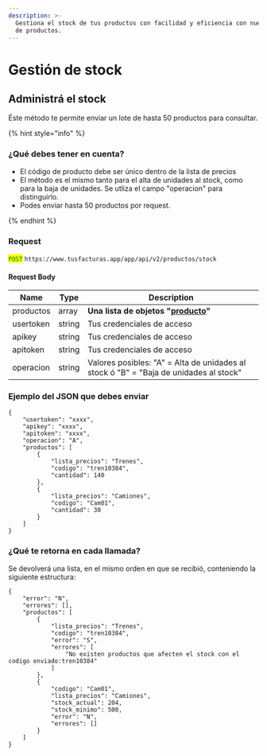 ```yaml
---
description: >-
  Gestiona el stock de tus productos con facilidad y eficiencia con nuestra API
  de productos.
---
```


# Gestión de stock

## Administrá el stock

Éste método te permite enviar un lote de hasta 50 productos para consultar.

{% hint style="info" %}
### ¿Qué debes tener en cuenta?



* El código de producto debe ser único dentro de la lista de precios
* El método es el mismo tanto para el alta de unidades al stock, como para la baja de unidades. Se utliza el campo "operacion" para distinguirlo.
* Podes enviar hasta 50 productos por request.


{% endhint %}

### Request

<mark style="color:green;">`POST`</mark> `https://www.tusfacturas.app/app/api/v2/productos/stock`

#### Request Body

| Name      | Type   | Description                                                                                    |
| --------- | ------ | ---------------------------------------------------------------------------------------------- |
| productos | array  | **Una lista de objetos "**[**producto**](gestion-de-stock.md#estructura-de-cada-producto)**"** |
| usertoken | string | Tus credenciales de acceso                                                                     |
| apikey    | string | Tus credenciales de acceso                                                                     |
| apitoken  | string | Tus credenciales de acceso                                                                     |
| operacion | string | Valores posibles:  "A" = Alta de unidades al stock ó "B" = "Baja de unidades al stock"         |

### Ejemplo del JSON que debes enviar

```
{
    "usertoken": "xxxx",
    "apikey": "xxxx",
    "apitoken": "xxxx",
    "operacion": "A",
    "productos": [
        {
            "lista_precios": "Trenes",
            "codigo": "tren10384",
            "cantidad": 140
        },
        {
            "lista_precios": "Camiones",
            "codigo": "Cam01",
            "cantidad": 30
        }
    ]
}
```



### ¿Qué te retorna en cada llamada?

Se devolverá una lista, en el mismo orden en que se recibió, conteniendo la siguiente estructura:

```
{
	"error": "N",
	"errores": [],
	"productos": [
		{
			"lista_precios": "Trenes",
			"codigo": "tren10384",
			"error": "S",
			"errores": [
				"No existen productos que afecten el stock con el codigo enviado:tren10384"
			]
		},
		{
			"codigo": "Cam01",
			"lista_precios": "Camiones",
			"stock_actual": 204,
			"stock_minimo": 500,
			"error": "N",
			"errores": []
		}
	]
}

```
